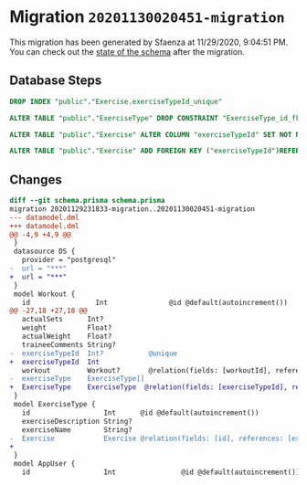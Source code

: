 # Migration `20201130020451-migration`

This migration has been generated by Sfaenza at 11/29/2020, 9:04:51 PM.
You can check out the [state of the schema](./schema.prisma) after the migration.

## Database Steps

```sql
DROP INDEX "public"."Exercise.exerciseTypeId_unique"

ALTER TABLE "public"."ExerciseType" DROP CONSTRAINT "ExerciseType_id_fkey"

ALTER TABLE "public"."Exercise" ALTER COLUMN "exerciseTypeId" SET NOT NULL

ALTER TABLE "public"."Exercise" ADD FOREIGN KEY ("exerciseTypeId")REFERENCES "public"."ExerciseType"("id") ON DELETE CASCADE ON UPDATE CASCADE
```

## Changes

```diff
diff --git schema.prisma schema.prisma
migration 20201129231833-migration..20201130020451-migration
--- datamodel.dml
+++ datamodel.dml
@@ -4,9 +4,9 @@
 }
 datasource DS {
   provider = "postgresql"
-  url = "***"
+  url = "***"
 }
 model Workout {
   id                Int               @id @default(autoincrement())
@@ -27,18 +27,18 @@
   actualSets      Int?
   weight          Float?
   actualWeight    Float?
   traineeComments String?
-  exerciseTypeId  Int?           @unique
+  exerciseTypeId  Int
   workout         Workout?       @relation(fields: [workoutId], references: [id])
-  exerciseType    ExerciseType[]
+  ExerciseType    ExerciseType  @relation(fields: [exerciseTypeId], references: [id])
 }
 model ExerciseType {
   id                  Int      @id @default(autoincrement())
   exerciseDescription String?
   exerciseName        String?
-  Exercise            Exercise @relation(fields: [id], references: [exerciseTypeId])
+
 }
 model AppUser {
   id                  Int                @id @default(autoincrement())
```


